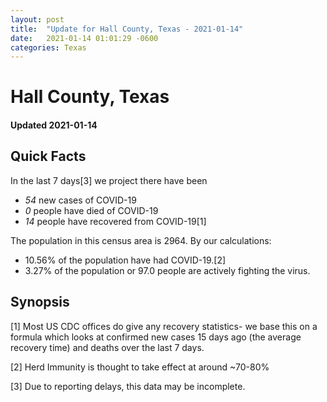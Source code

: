 ```yaml
---
layout: post
title:  "Update for Hall County, Texas - 2021-01-14"
date:   2021-01-14 01:01:29 -0600
categories: Texas
---
```


# Hall County, Texas
#### Updated 2021-01-14

## Quick Facts

In the last 7 days[3] we project there have been
- *54* new cases of COVID-19
- *0* people have died of COVID-19
- *14* people have recovered from COVID-19[1]

The population in this census area is 2964. By our calculations:
- 10.56% of the population have had COVID-19.[2]
- 3.27% of the population or 97.0 people are actively fighting the virus.

## Synopsis




[1] Most US CDC offices do give any recovery statistics- we base this on a formula which looks at confirmed new cases
15 days ago (the average recovery time) and deaths over the last 7 days.

[2] Herd Immunity is thought to take effect at around ~70-80%

[3] Due to reporting delays, this data may be incomplete.
 
    